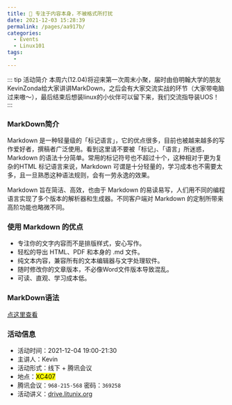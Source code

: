 ```yaml
---
title: 📢 专注于内容本身，不被格式所打扰
date: 2021-12-03 15:28:39
permalink: /pages/aa917b/
categories: 
  - Events
  - Linux101
tags: 
  - 
---
```



::: tip 活动简介
本周六(12.04)将迎来第一次周末小聚，届时由伯明翰大学的朋友KevinZonda给大家讲讲MarkDown，之后会有大家交流实战的环节（大家带电脑过来嗷～），最后结束后想装linux的小伙伴可以留下来，我们交流指导装UOS！
:::

### MarkDown简介

Markdown 是一种轻量级的「标记语言」，它的优点很多，目前也被越来越多的写作爱好者，撰稿者广泛使用。看到这里请不要被「标记」、「语言」所迷惑，Markdown 的语法十分简单。常用的标记符号也不超过十个，这种相对于更为复杂的HTML 标记语言来说，Markdown 可谓是十分轻量的，学习成本也不需要太多，且一旦熟悉这种语法规则，会有一劳永逸的效果。

Markdown 旨在简洁、高效，也由于 Markdown 的易读易写，人们用不同的编程语言实现了多个版本的解析器和生成器。不同客户端对 Markdown 的定制所带来高阶功能也略微不同。

### 使用 Markdown 的优点

- 专注你的文字内容而不是排版样式，安心写作。
- 轻松的导出 HTML、PDF 和本身的 .md 文件。
- 纯文本内容，兼容所有的文本编辑器与文字处理软件。
- 随时修改你的文章版本，不必像Word文件版本导致混乱。
- 可读、直观、学习成本低。


### MarkDown语法

[点这里查看](/pages/54e58e/)

### 活动信息


- 活动时间：2021-12-04  19:00-21:30  <Badge text="UTC +08:00" />
- 主讲人：Kevin
- 活动形式：线下 + 腾讯会议 
- 地点：<mark>XC407</mark>  <Badge text="开元校区"/>
- 腾讯会议：` 968-215-568 ` 密码：` 369258 ` 
- 活动讲义：[drive.litunix.org](https://drive.iluoli.ren/home/LITLUG/Events/)